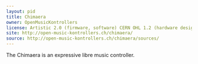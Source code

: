 ```yaml
---
layout: pid
title: Chimaera
owner: OpenMusicKontrollers
license: Artistic 2.0 (firmware, software) CERN OHL 1.2 (hardware design)
site: http://open-music-kontrollers.ch/chimaera/
source: http://open-music-kontrollers.ch/chimaera/sources/
---
```

The Chimaera is an expressive libre music controller.
